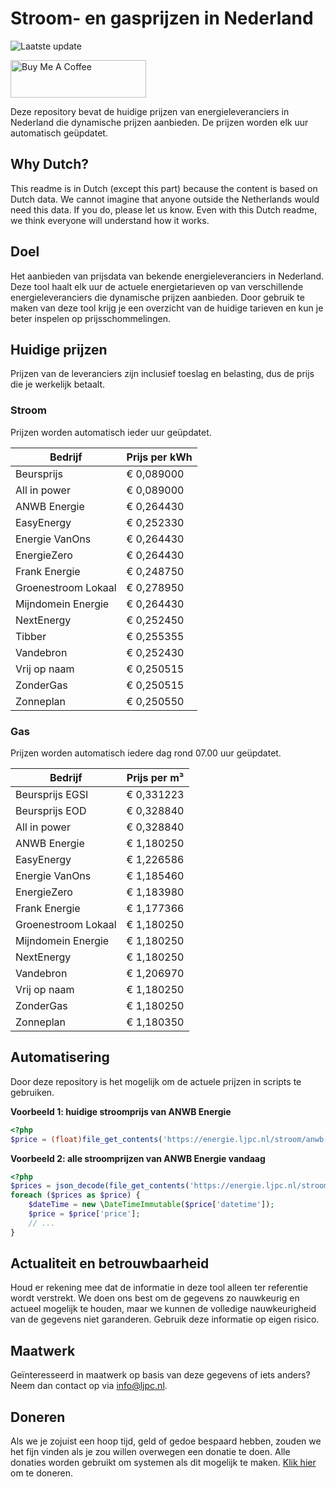# Stroom- en gasprijzen in Nederland

![Laatste update](https://img.shields.io/badge/laatste%20update-2025--04--11%2002%3A00%20CET-brightgreen)

<a href="https://www.buymeacoffee.com/Lars-" target="_blank"><img src="https://cdn.buymeacoffee.com/buttons/v2/default-orange.png" alt="Buy Me A Coffee" height="60" style="height: 60px !important;width: 217px !important;" ></a>

Deze repository bevat de huidige prijzen van energieleveranciers in Nederland die dynamische prijzen aanbieden. De prijzen worden elk uur automatisch geüpdatet.

## Why Dutch?

This readme is in Dutch (except this part) because the content is based on Dutch data. We cannot imagine that anyone outside the Netherlands would need this data. If you do, please let us know. Even with this Dutch readme, we think
everyone will understand how it works.

## Doel

Het aanbieden van prijsdata van bekende energieleveranciers in Nederland. Deze tool haalt elk uur de actuele energietarieven op van verschillende energieleveranciers die dynamische prijzen aanbieden. Door gebruik te maken van deze tool
krijg je een overzicht van de huidige tarieven en kun je beter inspelen op prijsschommelingen.

## Huidige prijzen

Prijzen van de leveranciers zijn inclusief toeslag en belasting, dus de prijs die je werkelijk betaalt.

### Stroom

Prijzen worden automatisch ieder uur geüpdatet.

 Bedrijf | Prijs per kWh 
---------|---------------
Beursprijs | € 0,089000
All in power | € 0,089000
ANWB Energie | € 0,264430
EasyEnergy | € 0,252330
Energie VanOns | € 0,264430
EnergieZero | € 0,264430
Frank Energie | € 0,248750
Groenestroom Lokaal | € 0,278950
Mijndomein Energie | € 0,264430
NextEnergy | € 0,252450
Tibber | € 0,255355
Vandebron | € 0,252430
Vrij op naam | € 0,250515
ZonderGas | € 0,250515
Zonneplan | € 0,250550


### Gas

Prijzen worden automatisch iedere dag rond 07.00 uur geüpdatet.

 Bedrijf | Prijs per m³ 
---------|--------------
Beursprijs EGSI | € 0,331223
Beursprijs EOD | € 0,328840
All in power | € 0,328840
ANWB Energie | € 1,180250
EasyEnergy | € 1,226586
Energie VanOns | € 1,185460
EnergieZero | € 1,183980
Frank Energie | € 1,177366
Groenestroom Lokaal | € 1,180250
Mijndomein Energie | € 1,180250
NextEnergy | € 1,180250
Vandebron | € 1,206970
Vrij op naam | € 1,180250
ZonderGas | € 1,180250
Zonneplan | € 1,180350


## Automatisering

Door deze repository is het mogelijk om de actuele prijzen in scripts te gebruiken.

**Voorbeeld 1: huidige stroomprijs van ANWB Energie**

```php
<?php
$price = (float)file_get_contents('https://energie.ljpc.nl/stroom/anwb-energie-nu.txt');

```

**Voorbeeld 2: alle stroomprijzen van ANWB Energie vandaag**

```php
<?php
$prices = json_decode(file_get_contents('https://energie.ljpc.nl/stroom/all-in-power-vandaag.json'),true);
foreach ($prices as $price) {
    $dateTime = new \DateTimeImmutable($price['datetime']);
    $price = $price['price'];
    // ...
}
```

## Actualiteit en betrouwbaarheid

Houd er rekening mee dat de informatie in deze tool alleen ter referentie wordt verstrekt. We doen ons best om de gegevens zo nauwkeurig en actueel mogelijk te houden, maar we kunnen de volledige nauwkeurigheid van de gegevens niet
garanderen. Gebruik deze informatie op eigen risico.

## Maatwerk

Geïnteresseerd in maatwerk op basis van deze gegevens of iets anders? Neem dan contact op
via [info@ljpc.nl](mailto:info@ljpc.nl?subject=Energie%20prijzen).

## Doneren

Als we je zojuist een hoop tijd, geld of gedoe bespaard hebben, zouden we het fijn vinden als je zou willen overwegen een
donatie te doen. Alle donaties worden gebruikt om systemen als dit mogelijk te
maken. [Klik hier](https://www.buymeacoffee.com/Lars-) om te doneren.
